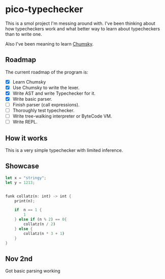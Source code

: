 # pico-typechecker

This is a smol project I'm messing around with.
I've been thinking about how typecheckers work and what better way to learn about typecheckers than to write one.

Also I've been meaning to learn [Chumsky](https://github.com/zesterer/chumsky).

## Roadmap

The current roadmap of the program is:

- [x] Learn Chumsky
- [x] Use Chumsky to write the lexer.
- [x] Write AST and write  Typechecker for it.
- [x] Write basic parser.
- [ ] Finish parser (call expressions).
- [ ] Thoroughly test typechecker.
- [ ] Write tree-walking interpreter or ByteCode VM.
- [ ] Write REPL.

## How it works

This is a very simple typechecker with limited inference.

## Showcase

```rust
let x = "stringy";
let y = 1213;


funk collatz(n: int) -> int {
    print(n);

    if  n == 1 {
        1
    } else if (n % 2) == 0{
        collatz(n / 2)
    } else {
        collatz(n * 3 + 1)
    }
}
```

## Nov 2nd

Got basic parsing working
